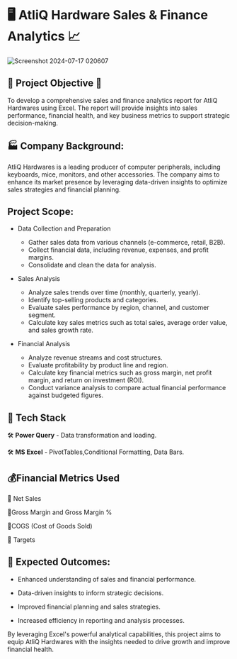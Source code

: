 
# 🖥️ AtliQ Hardware Sales & Finance Analytics 📈
![Screenshot 2024-07-17 020607](https://github.com/user-attachments/assets/0b8c6d3d-d30a-4dc7-9398-1ce50e8dad5e)




## 📕 Project Objective 🎯

To develop a comprehensive sales and finance analytics report for AtliQ Hardwares using Excel. The report will provide insights into sales performance, financial health, and key business metrics to support strategic decision-making.

## 🏭 Company Background:
AtliQ Hardwares is a leading producer of computer peripherals, including keyboards, mice, monitors, and other accessories. The company aims to enhance its market presence by leveraging data-driven insights to optimize sales strategies and financial planning.

## Project Scope:
- Data Collection and Preparation

  - Gather sales data from various channels (e-commerce, retail, B2B).
  - Collect financial data, including revenue, expenses, and profit margins.
  - Consolidate and clean the data for analysis.

- Sales Analysis

  - Analyze sales trends over time (monthly, quarterly, yearly).
  - Identify top-selling products and categories.
  - Evaluate sales performance by region, channel, and customer segment.
  - Calculate key sales metrics such as total sales, average order value, and sales growth rate.

- Financial Analysis

  - Analyze revenue streams and cost structures.
  - Evaluate profitability by product line and region.
  - Calculate key financial metrics such as gross margin, net profit margin, and return on investment (ROI).
  - Conduct variance analysis to compare actual financial performance against budgeted figures.

## 💼 Tech Stack

🛠 **Power Query** - Data transformation and loading.

🛠 **MS Excel** - PivotTables,Conditional Formatting, Data Bars.

## 💰Financial Metrics Used

💸 Net Sales

💸Gross Margin and Gross Margin %

💸COGS (Cost of Goods Sold)

💸 Targets

## 📑 Expected Outcomes:
- Enhanced understanding of sales and financial performance.

- Data-driven insights to inform strategic decisions.

- Improved financial planning and sales strategies.

- Increased efficiency in reporting and analysis processes.

By leveraging Excel's powerful analytical capabilities, this project aims to equip AtliQ Hardwares with the insights needed to drive growth and improve financial health.
